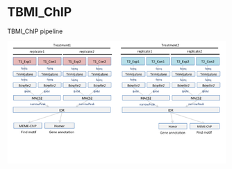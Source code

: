 # TBMI_ChIP
TBMI_ChIP pipeline


![alt tag](https://github.com/tcchenbtx/TBMI_ChIP/blob/master/overview.tiff)
